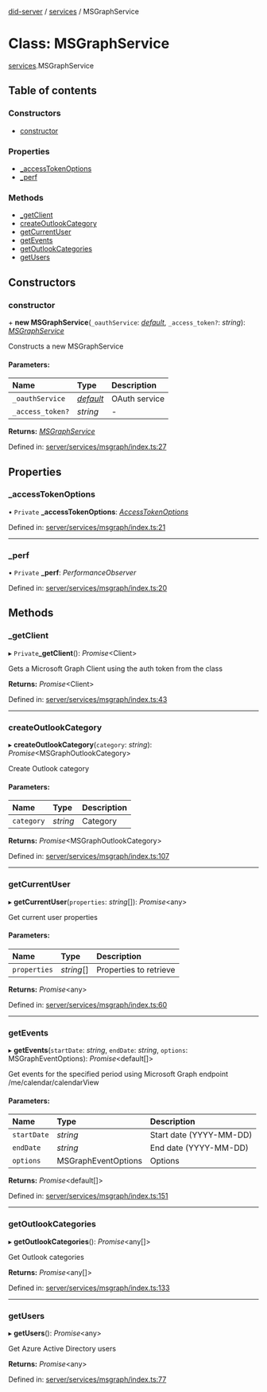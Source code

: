 [did-server](../README.md) / [services](../modules/services.md) / MSGraphService

# Class: MSGraphService

[services](../modules/services.md).MSGraphService

## Table of contents

### Constructors

- [constructor](services.msgraphservice.md#constructor)

### Properties

- [\_accessTokenOptions](services.msgraphservice.md#_accesstokenoptions)
- [\_perf](services.msgraphservice.md#_perf)

### Methods

- [\_getClient](services.msgraphservice.md#_getclient)
- [createOutlookCategory](services.msgraphservice.md#createoutlookcategory)
- [getCurrentUser](services.msgraphservice.md#getcurrentuser)
- [getEvents](services.msgraphservice.md#getevents)
- [getOutlookCategories](services.msgraphservice.md#getoutlookcategories)
- [getUsers](services.msgraphservice.md#getusers)

## Constructors

### constructor

\+ **new MSGraphService**(`_oauthService`: [*default*](services_oauth.default.md), `_access_token?`: *string*): [*MSGraphService*](services.msgraphservice.md)

Constructs a new MSGraphService

#### Parameters:

Name | Type | Description |
:------ | :------ | :------ |
`_oauthService` | [*default*](services_oauth.default.md) | OAuth service   |
`_access_token?` | *string* | - |

**Returns:** [*MSGraphService*](services.msgraphservice.md)

Defined in: [server/services/msgraph/index.ts:27](https://github.com/Puzzlepart/did/blob/553eb42d/server/services/msgraph/index.ts#L27)

## Properties

### \_accessTokenOptions

• `Private` **\_accessTokenOptions**: [*AccessTokenOptions*](../interfaces/services_oauth.accesstokenoptions.md)

Defined in: [server/services/msgraph/index.ts:21](https://github.com/Puzzlepart/did/blob/553eb42d/server/services/msgraph/index.ts#L21)

___

### \_perf

• `Private` **\_perf**: *PerformanceObserver*

Defined in: [server/services/msgraph/index.ts:20](https://github.com/Puzzlepart/did/blob/553eb42d/server/services/msgraph/index.ts#L20)

## Methods

### \_getClient

▸ `Private`**_getClient**(): *Promise*<Client\>

Gets a Microsoft Graph Client using the auth token from the class

**Returns:** *Promise*<Client\>

Defined in: [server/services/msgraph/index.ts:43](https://github.com/Puzzlepart/did/blob/553eb42d/server/services/msgraph/index.ts#L43)

___

### createOutlookCategory

▸ **createOutlookCategory**(`category`: *string*): *Promise*<MSGraphOutlookCategory\>

Create Outlook category

#### Parameters:

Name | Type | Description |
:------ | :------ | :------ |
`category` | *string* | Category    |

**Returns:** *Promise*<MSGraphOutlookCategory\>

Defined in: [server/services/msgraph/index.ts:107](https://github.com/Puzzlepart/did/blob/553eb42d/server/services/msgraph/index.ts#L107)

___

### getCurrentUser

▸ **getCurrentUser**(`properties`: *string*[]): *Promise*<any\>

Get current user properties

#### Parameters:

Name | Type | Description |
:------ | :------ | :------ |
`properties` | *string*[] | Properties to retrieve    |

**Returns:** *Promise*<any\>

Defined in: [server/services/msgraph/index.ts:60](https://github.com/Puzzlepart/did/blob/553eb42d/server/services/msgraph/index.ts#L60)

___

### getEvents

▸ **getEvents**(`startDate`: *string*, `endDate`: *string*, `options`: MSGraphEventOptions): *Promise*<default[]\>

Get events for the specified period using Microsoft Graph endpoint /me/calendar/calendarView

#### Parameters:

Name | Type | Description |
:------ | :------ | :------ |
`startDate` | *string* | Start date (YYYY-MM-DD)   |
`endDate` | *string* | End date (YYYY-MM-DD)   |
`options` | MSGraphEventOptions | Options    |

**Returns:** *Promise*<default[]\>

Defined in: [server/services/msgraph/index.ts:151](https://github.com/Puzzlepart/did/blob/553eb42d/server/services/msgraph/index.ts#L151)

___

### getOutlookCategories

▸ **getOutlookCategories**(): *Promise*<any[]\>

Get Outlook categories

**Returns:** *Promise*<any[]\>

Defined in: [server/services/msgraph/index.ts:133](https://github.com/Puzzlepart/did/blob/553eb42d/server/services/msgraph/index.ts#L133)

___

### getUsers

▸ **getUsers**(): *Promise*<any\>

Get Azure Active Directory users

**Returns:** *Promise*<any\>

Defined in: [server/services/msgraph/index.ts:77](https://github.com/Puzzlepart/did/blob/553eb42d/server/services/msgraph/index.ts#L77)
